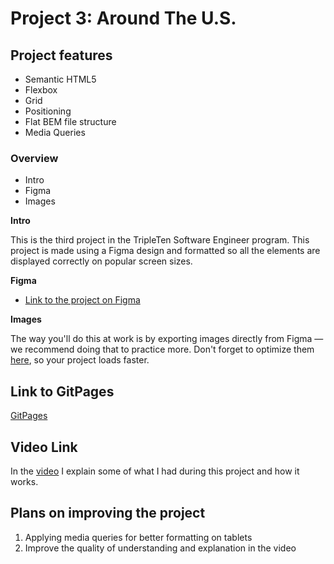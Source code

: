 # Project 3: Around The U.S.


## Project features

- Semantic HTML5
- Flexbox
- Grid
- Positioning
- Flat BEM file structure
- Media Queries


### Overview  

* Intro  
* Figma  
* Images  
  
**Intro**
  
This is the third project in the TripleTen Software Engineer program. This project is made using a Figma design and formatted so all the elements are displayed correctly on popular screen sizes.
  
**Figma**  
  
* [Link to the project on Figma](https://www.figma.com/file/ii4xxsJ0ghevUOcssTlHZv/Sprint-3%3A-Around-the-US?node-id=0%3A1)  
  
**Images**  
  
The way you'll do this at work is by exporting images directly from Figma — we recommend doing that to practice more. Don't forget to optimize them [here](https://tinypng.com/), so your project loads faster. 


## Link to GitPages

[GitPages](https://natanireishka.github.io/se_project_aroundtheus/)

## Video Link

In the [video]() I explain some of what I had during this project and how it works.

## Plans on improving the project
1. Applying media queries for better formatting on tablets
2. Improve the quality of understanding and explanation in the video